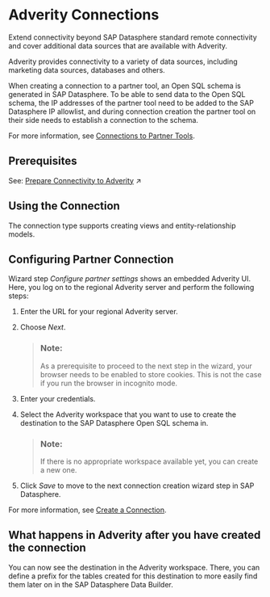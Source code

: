 <!-- loio63e9ff5825384a03979666dbc3e715f2 -->

# Adverity Connections

Extend connectivity beyond SAP Datasphere standard remote connectivity and cover additional data sources that are available with Adverity. 

Adverity provides connectivity to a variety of data sources, including marketing data sources, databases and others.

When creating a connection to a partner tool, an Open SQL schema is generated in SAP Datasphere. To be able to send data to the Open SQL schema, the IP addresses of the partner tool need to be added to the SAP Datasphere IP allowlist, and during connection creation the partner tool on their side needs to establish a connection to the schema.

For more information, see [Connections to Partner Tools](connections-to-partner-tools-55da0fa.md).



<a name="loio63e9ff5825384a03979666dbc3e715f2__section_j1b_byq_spb"/>

## Prerequisites

See: [Prepare Connectivity to Adverity](https://help.sap.com/viewer/935116dd7c324355803d4b85809cec97/DEV_CURRENT/en-US/a37a758eba3340f7a021d7e04af62c4c.html "To be able to successfully validate and use a connection to Adverity for view building certain preparations have to be made.") :arrow_upper_right: 



<a name="loio63e9ff5825384a03979666dbc3e715f2__Adverity_usage"/>

## Using the Connection

The connection type supports creating views and entity-relationship models.



<a name="loio63e9ff5825384a03979666dbc3e715f2__section_nrb_hcc_x4b"/>

## Configuring Partner Connection



Wizard step *Configure partner settings* shows an embedded Adverity UI. Here, you log on to the regional Adverity server and perform the following steps:

1.  Enter the URL for your regional Adverity server.

2.  Choose *Next*.

    > ### Note:  
    > As a prerequisite to proceed to the next step in the wizard, your browser needs to be enabled to store cookies. This is not the case if you run the browser in incognito mode.

3.  Enter your credentials.

4.  Select the Adverity workspace that you want to use to create the destination to the SAP Datasphere Open SQL schema in.

    > ### Note:  
    > If there is no appropriate workspace available yet, you can create a new one.

5.  Click *Save* to move to the next connection creation wizard step in SAP Datasphere.


For more information, see [Create a Connection](create-a-connection-c216584.md).



<a name="loio63e9ff5825384a03979666dbc3e715f2__section_zqm_gpl_mnb"/>

## What happens in Adverity after you have created the connection

You can now see the destination in the Adverity workspace. There, you can define a prefix for the tables created for this destination to more easily find them later on in the SAP Datasphere Data Builder.

